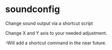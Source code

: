 # soundconfig
Change sound output via a shortcut script

Change X and Y axis to your needed adjustment.


-Will add a shortcut command in the near future.

